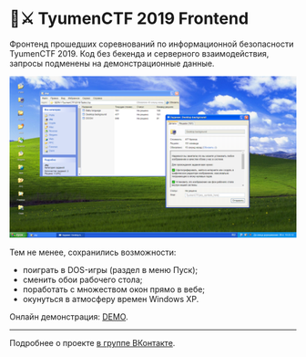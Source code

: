 # 🔐⚔️ TyumenCTF 2019 Frontend
Фронтенд прошедших соревнований по информационной безопасности TyumenCTF 2019. Код без бекенда и серверного взаимодействия, запросы подменены на демонстрационные данные.

<p align="center">
  <img src="preview.png">
</p>

Тем не менее, сохранились возможности:
* поиграть в DOS-игры (раздел в меню Пуск);
* сменить обои рабочего стола;
* поработать с множеством окон прямо в вебе;
* окунуться в атмосферу времен Windows XP.


Онлайн демонстрация: [DEMO](http://shevchux.github.io/tyumenctf-2019-front).


--------
Подробнее о проекте [в группе ВКонтакте](https://vk.com/tyumenctf).
